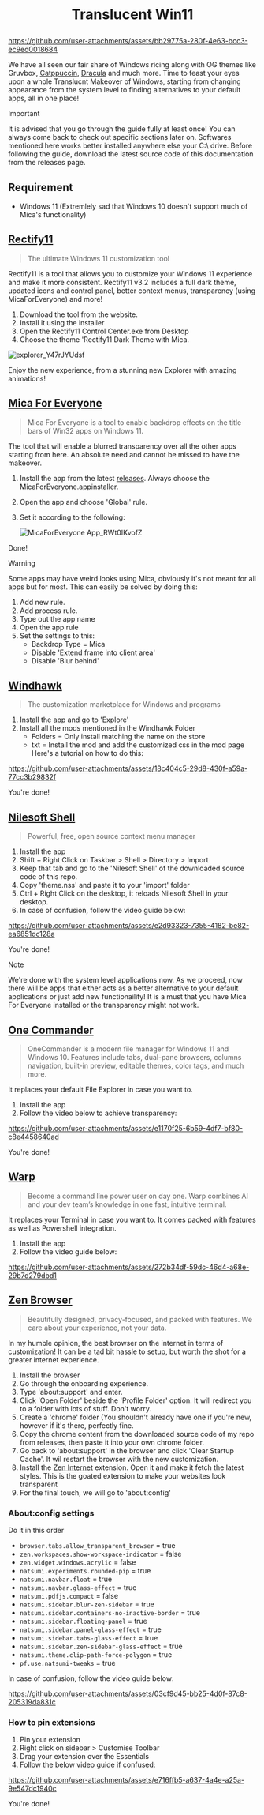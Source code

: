 # <p align="center"> Translucent Win11 </p>



https://github.com/user-attachments/assets/bb29775a-280f-4e63-bcc3-ec9ed0018684



We have all seen our fair share of Windows ricing along with OG themes like Gruvbox, [Catppuccin](https://catppuccin.com/), [Dracula](https://draculatheme.com/) and much more. Time to feast your eyes upon a whole Translucnt Makeover of Windows, starting from changing appearance from the system level to finding alternatives to your default apps, all in one place!

> [!IMPORTANT]
> It is advised that you go through the guide fully at least once! You can always come back to check out specific sections later on.
> Softwares mentioned here works better installed anywhere else your C:\ drive.
> Before following the guide, download the latest source code of this documentation from the releases page.

## Requirement
- Windows 11 (Extremlely sad that Windows 10 doesn't support much of Mica's functionality)

## [Rectify11](https://rectify11.net/home)

> The ultimate Windows 11 customization tool

Rectify11 is a tool that allows you to customize your Windows 11 experience and make it more consistent. Rectify11 v3.2 includes a full dark theme, updated icons and control panel, better context menus, transparency (using MicaForEveryone) and more!

1. Download the tool from the website.
2. Install it using the installer
3. Open the Rectify11 Control Center.exe from Desktop
4. Choose the theme 'Rectify11 Dark Theme with Mica.
   
![explorer_Y47rJYUdsf](https://github.com/user-attachments/assets/176005b8-5782-4f0f-b482-3e9746c05826)


Enjoy the new experience, from a stunning new Explorer with amazing animations!

## [Mica For Everyone](https://github.com/MicaForEveryone/MicaForEveryone)
> Mica For Everyone is a tool to enable backdrop effects on the title bars of Win32 apps on Windows 11.

The tool that will enable a blurred transparency over all the other apps starting from here. An absolute need and cannot be missed to have the makeover.

1. Install the app from the latest [releases](https://github.com/MicaForEveryone/MicaForEveryone/releases). Always choose the MicaForEveryone.appinstaller.
2. Open the app and choose 'Global' rule.
3. Set it according to the following:
   
   ![MicaForEveryone App_RWt0IKvofZ](https://github.com/user-attachments/assets/511b47b5-3bd4-45da-b314-8359e5855cc5)

Done!

> [!WARNING]
> Some apps may have weird looks using Mica, obviously it's not meant for all apps but for most. This can easily be solved by doing this:
> 1. Add new rule.
> 2. Add process rule.
> 3. Type out the app name
> 4. Open the app rule
> 5. Set the settings to this:
>    - Backdrop Type = Mica
>    - Disable 'Extend frame into client area'
>    - Disable 'Blur behind'

## [Windhawk](https://windhawk.net/)
> The customization marketplace for Windows and programs

1. Install the app and go to 'Explore'
2. Install all the mods mentioned in the Windhawk Folder
   - Folders = Only install matching the name on the store
   - txt = Install the mod and add the customized css in the mod page
Here's a tutorial on how to do this:

https://github.com/user-attachments/assets/18c404c5-29d8-430f-a59a-77cc3b29832f

You're done!

## [Nilesoft Shell](https://nilesoft.org/)

> Powerful, free, open source context menu manager

1. Install the app
2. Shift + Right Click on Taskbar > Shell > Directory > Import
3. Keep that tab and go to the 'Nilesoft Shell' of the downloaded source code of this repo.
4. Copy 'theme.nss' and paste it to your 'import' folder
5. Ctrl + Right Click on the desktop, it reloads Nilesoft Shell in your desktop.
6. In case of confusion, follow the video guide below:

https://github.com/user-attachments/assets/e2d93323-7355-4182-be82-ea6851dc128a

You're done!


> [!NOTE]
> We're done with the system level applications now. As we proceed, now there will be apps that either acts as a better alternative to your default applications or just add new functionaility! It is a must that you have Mica For Everyone installed or the transparency might not work.

## [One Commander](https://onecommander.com/)

> OneCommander is a modern file manager for Windows 11 and Windows 10. Features include tabs, dual-pane browsers, columns navigation, built-in preview, editable themes, color tags, and much more.

It replaces your default File Explorer in case you want to.

1. Install the app
3. Follow the video below to achieve transparency:

https://github.com/user-attachments/assets/e1170f25-6b59-4df7-bf80-c8e4458640ad

You're done!

## [Warp](https://www.warp.dev/)

> Become a command line power user on day one. Warp combines AI and your dev team’s knowledge in one fast, intuitive terminal.

It replaces your Terminal in case you want to. It comes packed with features as well as Powershell integration.

1. Install the app
2. Follow the video guide below:

https://github.com/user-attachments/assets/272b34df-59dc-46d4-a68e-29b7d279dbd1

## [Zen Browser](https://zen-browser.app/)

> Beautifully designed, privacy-focused, and packed with features. We care about your experience, not your data.

In my humble opinion, the best browser on the internet in terms of customization! It can be a tad bit hassle to setup, but worth the shot for a greater internet experience.

1. Install the browser
2. Go through the onboarding experience.
3. Type 'about:support' and enter.
4. Click 'Open Folder' beside the 'Profile Folder' option. It will redirect you to a folder with lots of stuff. Don't worry.
5. Create a 'chrome' folder (You shouldn't already have one if you're new, however if it's there, perfectly fine.
6. Copy the chrome content from the downloaded source code of my repo from releases, then paste it into your own chrome folder.
7. Go back to 'about:support' in the browser and click 'Clear Startup Cache'. It wil restart the browser with the new customization.
8. Install the [Zen Internet](https://addons.mozilla.org/en-US/firefox/addon/zen-internet/) extension. Open it and make it fetch the latest styles. This is the goated extension to make your websites look transparent
9. For the final touch, we will go to 'about:config'

### About:config settings
Do it in this order
- `browser.tabs.allow_transparent_browser` = true
- `zen.workspaces.show-workspace-indicator` = false
- `zen.widget.windows.acrylic` = false
- `natsumi.experiments.rounded-pip` = true
- `natsumi.navbar.float` = true
- `natsumi.navbar.glass-effect`  = true
- `natsumi.pdfjs.compact` = false
- `natsumi.sidebar.blur-zen-sidebar` = true
- `natsumi.sidebar.containers-no-inactive-border` = true
- `natsumi.sidebar.floating-panel` = true
- `natsumi.sidebar.panel-glass-effect` = true
- `natsumi.sidebar.tabs-glass-effect` = true
- `natsumi.sidebar.zen-sidebar-glass-effect` = true
- `natsumi.theme.clip-path-force-polygon` = true
- `pf.use.natsumi-tweaks` = true

In case of confusion, follow the video guide below:


https://github.com/user-attachments/assets/03cf9d45-bb25-4d0f-87c8-205319da831c


### How to pin extensions

1. Pin your extension
2. Right click on sidebar > Customise Toolbar
3. Drag your extension over the Essentials
4. Follow the below video guide if confused:

https://github.com/user-attachments/assets/e716ffb5-a637-4a4e-a25a-9e547dc1940c

You're done!





